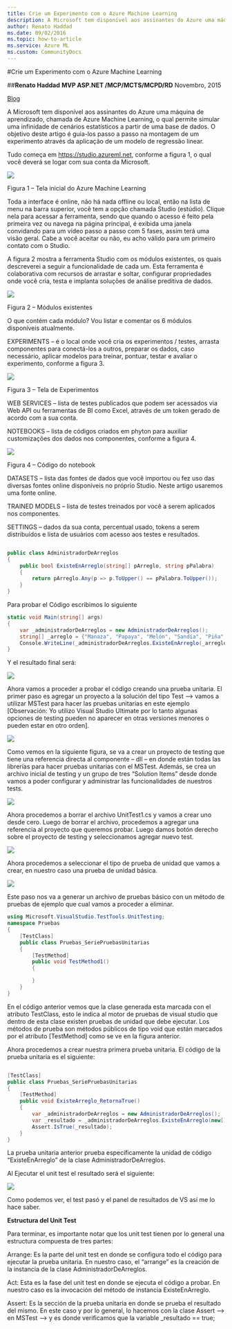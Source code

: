```yaml
---
title: Crie um Experimento com o Azure Machine Learning
description: A Microsoft tem disponível aos assinantes do Azure uma máquina de aprendizado, chamada de Azure Machine Learning, o qual permite simular uma infinidade de cenários estatísticos a partir de uma base de dados. O objetivo deste artigo é guia-los passo a passo na montagem de um experimento através da aplicação de um modelo de regressão linear.
author: Renato Haddad
ms.date: 09/02/2016
ms.topic: how-to-article
ms.service: Azure ML
ms.custom: CommunityDocs
---
```







#Crie um Experimento com o Azure Machine Learning


##**Renato Haddad**
**MVP ASP.NET /MCP/MCTS/MCPD/RD**
Novembro, 2015

[Blog](http://weblogs.asp.net/renatohaddad/)


A Microsoft tem disponível aos assinantes do Azure uma máquina de aprendizado, chamada de Azure Machine Learning, o qual permite simular uma infinidade de cenários estatísticos a partir de uma base de dados. O objetivo deste artigo é guia-los passo a passo na montagem de um experimento através da aplicação de um modelo de regressão linear.

Tudo começa em https://studio.azureml.net, conforme a figura 1, o qual você deverá se logar com sua conta da Microsoft.

![](./img/pic001.png)

Figura 1 – Tela inicial do Azure Machine Learning

Toda a interface é online, não há nada offline ou local, então na lista de menu na barra superior, você tem a opção chamada Studio (estúdio). Clique nela para acessar a ferramenta, sendo que quando o acesso é feito pela primeira vez ou navega na página principal, é exibida uma janela convidando para um vídeo passo a passo com 5 fases, assim terá uma visão geral. Cabe a você aceitar ou não, eu acho válido para um primeiro contato com o Studio.

A figura 2 mostra a ferramenta Studio com os módulos existentes, os quais descreverei a seguir a funcionalidade de cada um. Esta ferramenta é colaborativa com recursos de arrastar e soltar, configurar propriedades onde você cria, testa e implanta soluções de análise preditiva de dados.

![](./img/pic002.png)

Figura 2 – Módulos existentes

O que contém cada módulo? Vou listar e comentar os 6 módulos disponíveis atualmente.

EXPERIMENTS – é o local onde você cria os experimentos / testes, arrasta componentes para conectá-los a outros, preparar os dados, caso necessário, aplicar modelos para treinar, pontuar, testar e avaliar o experimento, conforme a figura 3.

![](./img/pic003.png)

Figura 3 – Tela de Experimentos

WEB SERVICES – lista de testes publicados que podem ser acessados via Web API ou ferramentas de BI como Excel, através de um token gerado de acordo com a sua conta.

NOTEBOOKS – lista de códigos criados em phyton para auxiliar customizações dos dados nos componentes, conforme a figura 4.

![](./img/pic004.png)

Figura 4 – Código do notebook

DATASETS – lista das fontes de dados que você importou ou fez uso das diversas fontes online disponíveis no próprio Studio. Neste artigo usaremos uma fonte online.

TRAINED MODELS – lista de testes treinados por você a serem aplicados nos componentes.

SETTINGS – dados da sua conta, percentual usado, tokens a serem distribuídos e lista de usuários com acesso aos testes e resultados.



``` C#

public class AdministradorDeArreglos
{
    public bool ExisteEnArreglo(string[] pArreglo, string pPalabra)
    {
        return pArreglo.Any(p => p.ToUpper() == pPalabra.ToUpper());
    }
}
```

Para probar el Código escribimos lo siguiente

``` C#
static void Main(string[] args)
{
    var _administradorDeArreglos = new AdministradorDeArreglos();
    string[] _arreglo = {"Manaza", "Papaya", "Melón", "Sandía", "Piña", "Banano"};
    Console.WriteLine(_administradorDeArreglos.ExisteEnArreglo(_arreglo, "Banano") );
}
```

Y el resultado final será:

![](./img/UnitTest/image1.png)
    

Ahora vamos a proceder a probar el código creando una prueba unitaria.
El primer paso es agregar un proyecto a la solución del tipo Test –&gt;
vamos a utilizar MSTest para hacer las pruebas unitarias en este ejemplo
\[Observación: Yo utilizo Visual Studio Ultimate por lo tanto algunas
opciones de testing pueden no aparecer en otras versiones menores o
pueden estar en otro orden\].

![](./img/UnitTest/image2.png)
    

Como vemos en la siguiente figura, se va a crear un proyecto de testing
que tiene una referencia directa al componente – dll – en donde están
todas las librerías para hacer pruebas unitarias con el MSTest. Además,
se crea un archivo inicial de testing y un grupo de tres “Solution
Items” desde donde vamos a poder configurar y administrar las
funcionalidades de nuestros tests.

![](./img/UnitTest/image3.png)
    

Ahora procedemos a borrar el archivo UnitTest1.cs y vamos a crear uno
desde cero. Luego de borrar el archivo, procedemos a agregar una
referencia al proyecto que queremos probar. Luego damos botón derecho
sobre el proyecto de testing y seleccionamos agregar nuevo test.

![](./img/UnitTest/image4.png)
    

Ahora procedemos a seleccionar el tipo de prueba de unidad que vamos a
crear, en nuestro caso una prueba de unidad básica.

![](./img/UnitTest/image5.png)
    

Este paso nos va a generar un archivo de pruebas básico con un método de
pruebas de ejemplo que cual vamos a proceder a eliminar.

``` C#
using Microsoft.VisualStudio.TestTools.UnitTesting;
namespace Pruebas
{
    [TestClass]
    public class Pruebas_SeriePruebasUnitarias
    {
        [TestMethod]
        public void TestMethod1()
        {

        }
    }
}
```

En el código anterior vemos que la clase generada esta marcada con el
atributo TestClass, esto le indica al motor de pruebas de visual studio
que dentro de esta clase existen pruebas de unidad que debe ejecutar.
Los métodos de prueba son métodos públicos de tipo void que están
marcados por el atributo \[TestMethod\] como se ve en la figura
anterior.

Ahora procedemos a crear nuestra primera prueba unitaria. El código de
la prueba unitaria es el siguiente:

``` C#

[TestClass]
public class Pruebas_SeriePruebasUnitarias
{
    [TestMethod]
    public void ExisteArreglo_RetornaTrue()
    {
        var _administradorDeArreglos = new AdministradorDeArreglos();
        var _resultado = _administradorDeArreglos.ExisteEnArreglo(new[] { "Argentina", "Brasil", "Perú" }, "Brasil");
        Assert.IsTrue(_resultado);
    }
}
```

La prueba unitaria anterior prueba específicamente la unidad de código
“ExisteEnArreglo” de la clase AdministradorDeArreglos.

Al Ejecutar el unit test el resultado será el siguiente:

![](./img/UnitTest/image6.png)
    

Como podemos ver, el test pasó y el panel de resultados de VS así me lo
hace saber.

**Estructura del Unit Test**

Para terminar, es importante notar que los unit test tienen por lo
general una estructura compuesta de tres partes:

Arrange: Es la parte del unit test en donde se configura todo el código
para ejecutar la prueba unitaria. En nuestro caso, el “arrange” es la
creación de la instancia de la clase AdministradorDeArreglos.

Act: Esta es la fase del unit test en donde se ejecuta el código a
probar. En nuestro caso es la invocación del método de instancia
ExisteEnArreglo.

Assert: Es la sección de la prueba unitaria en donde se prueba el
resultado del mismo. En este caso y por lo general, lo hacemos con la
clase Assert –&gt; en MSTest –&gt; y es donde verificamos que la
variable \_resultado == true;


